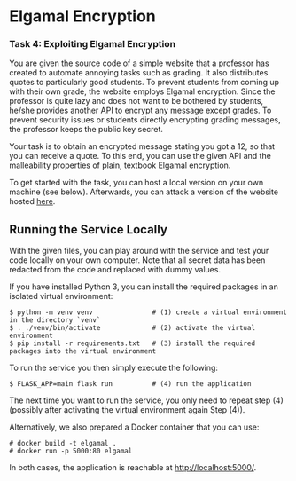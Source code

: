 # Elgamal Encryption

### Task 4: Exploiting Elgamal Encryption

You are given the source code of a simple website that a professor has created
to automate annoying tasks such as grading. It also distributes quotes to
particularly good students. To prevent students from coming up with their own
grade, the website employs Elgamal encryption.  Since the professor
is quite lazy and does not want to be bothered by students, he/she provides
another API to encrypt any message except grades. To prevent security issues
or students directly encrypting grading messages, the professor keeps the public
key secret.

Your task is to obtain an encrypted message stating you got a 12, so that you can
receive a quote.  To this end, you can use the given API and the malleability
properties of plain, textbook Elgamal encryption.

To get started with the task, you can host a local version on your own machine (see below).
Afterwards, you can attack a version of the website hosted [here](https://elgamal.syssec.dk).


## Running the Service Locally

With the given files, you can play around with the service and test your code
locally on your own computer.  Note that all secret data has been redacted from
the code and replaced with dummy values.

If you have installed Python 3, you can install the required packages in an
isolated virtual environment:
```
$ python -m venv venv               # (1) create a virtual environment in the directory `venv`
$ . ./venv/bin/activate             # (2) activate the virtual environment
$ pip install -r requirements.txt   # (3) install the required packages into the virtual environment
```
To run the service you then simply execute the following:
```
$ FLASK_APP=main flask run          # (4) run the application
```
The next time you want to run the service, you only need to repeat step (4)
(possibly after activating the virtual environment again Step (4)).

Alternatively, we also prepared a Docker container that you can use:
```
# docker build -t elgamal .
# docker run -p 5000:80 elgamal
```

In both cases, the application is reachable at <http://localhost:5000/>.

